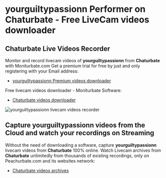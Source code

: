 # yourguiltypassionn Performer on Chaturbate - Free LiveCam videos downloader

## Chaturbate Live Videos Recorder

Monitor and record livecam videos of **yourguiltypassionn** from **Chaturbate** with Moniturbate.com
Get a premium trial for free by just and only registering with your Email address:
* [yourguiltypassionn Premium videos downloader](https://moniturbate.com/request-demo-licence-key.html)

Free livecam videos downloader - Moniturbate Software:
* [Chaturbate videos downloader](https://moniturbate.com/moniturbate-download-software.html)

![yourguiltypassionn livecam videos recorder](https://peachurnet.com/templates/moniturbate-software.png)


## Capture yourguiltypassionn videos from the Cloud and watch your recordings on Streaming

Without the need of downloading a software, capture **yourguiltypassionn** livecam videos from **Chaturbate** 100% online.
Watch Livecam archives from **Chaturbate** unlimitedly from thousands of existing recordings, only on Peachurbate.com and its websites network:
* [Chaturbate videos archives](https://peachurnet.com/)